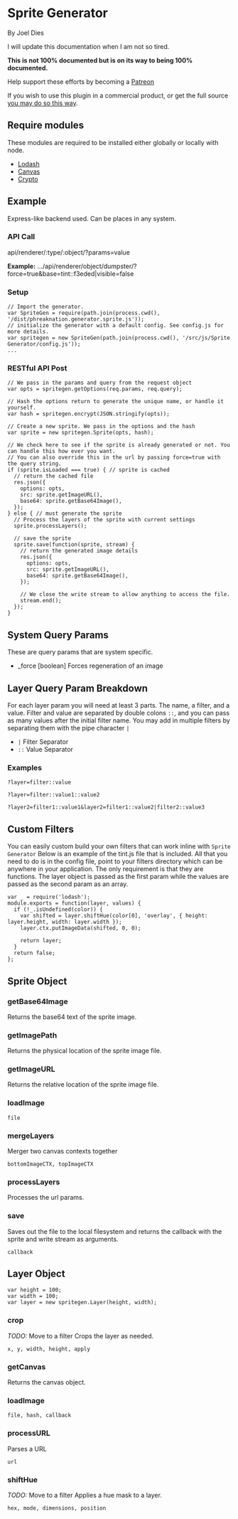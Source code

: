 # Sprite Generator
By Joel Dies

I will update this documentation when I am not so tired.

**This is not 100% documented but is on its way to being 100% documented.**

Help support these efforts by becoming a [Patreon](https://www.patreon.com/user?u=4928922)

If you wish to use this plugin in a commercial product, or get the full source [you may do so this way](https://gum.co/eivJX).

## Require modules
These modules are required to be installed either globally or locally with node.
 * [Lodash](https://www.npmjs.com/package/lodash)
 * [Canvas](https://www.npmjs.com/package/canvas)
 * [Crypto](https://www.npmjs.com/package/crypto)

## Example
Express-like backend used. Can be places in any system.

### API Call
api/renderer/:type/:object/?params=value

**Example:**
.../api/renderer/object/dumpster/?force=true&base=tint::f3eded|visible=false

### Setup
```
// Import the generator.
var SpriteGen = require(path.join(process.cwd(), '/dist/phreaknation.generator.sprite.js'));
// initialize the generator with a default config. See config.js for more details.
var spritegen = new SpriteGen(path.join(process.cwd(), '/src/js/Sprite Generator/config.js'));
...
```
### RESTful API Post

```
// We pass in the params and query from the request object
var opts = spritegen.getOptions(req.params, req.query);

// Hash the options return to generate the unique name, or handle it yourself.
var hash = spritegen.encrypt(JSON.stringify(opts));

// Create a new sprite. We pass in the options and the hash
var sprite = new spritegen.Sprite(opts, hash);

// We check here to see if the sprite is already generated or not. You can handle this how ever you want.
// You can also override this in the url by passing force=true with the query string.
if (sprite.isLoaded === true) { // sprite is cached
  // return the cached file
  res.json({
    options: opts,
    src: sprite.getImageURL(),
    base64: sprite.getBase64Image(),
  });
} else { // must generate the sprite
  // Process the layers of the sprite with current settings
  sprite.processLayers();
  
  // save the sprite
  sprite.save(function(sprite, stream) {
    // return the generated image details
    res.json({
      options: opts,
      src: sprite.getImageURL(),
      base64: sprite.getBase64Image(),
    });
    
    // We close the write stream to allow anything to access the file.
    stream.end();
  });
}
```

## System Query Params
These are query params that are system specific.

  + _force [boolean] Forces regeneration of an image

## Layer Query Param Breakdown
For each layer param you will need at least 3 parts. The name, a filter, and a value. Filter and value are separated by double colons `::`, and you can pass as many values after the initial filter name. You may add in multiple filters by separating them with the pipe character `|`

  + `|` Filter Separator
  + `::` Value Separator


### Examples
```
?layer=filter::value

?layer=filter::value1::value2

?layer2=filter1::value1&layer2=filter1::value2|filter2::value3
```

## Custom Filters
You can easily custom build your own filters that can work inline with `Sprite Generator`
Below is an example of the tint.js file that is included. All that you need to do is in the config file, point to your filters directory which can be anywhere in your application. The only requirement is that they are functions. The layer object is passed as the first param while the values are passed as the second param as an array.

```
var _ = require('lodash');
module.exports = function(layer, values) {
  if (!_.isUndefined(color)) {
    var shifted = layer.shiftHue(color[0], 'overlay', { height: layer.height, width: layer.width });
    layer.ctx.putImageData(shifted, 0, 0);

    return layer;
  }
  return false;
};
```
## Sprite Object


### getBase64Image
Returns the base64 text of the sprite image.

### getImagePath
Returns the physical location of the sprite image file.

### getImageURL
Returns the relative location of the sprite image file.

### loadImage

```
file
```

### mergeLayers
Merger two canvas contexts together

```
bottomImageCTX, topImageCTX
```

### processLayers
Processes the url params.

### save
Saves out the file to the local filesystem and returns the callback with the sprite and write stream as arguments.

```
callback
```


## Layer Object

```
var height = 100;
var width = 100;
var layer = new spritegen.Layer(height, width);
```

### crop
*TODO:* Move to a filter
Crops the layer as needed.

```
x, y, width, height, apply
```

### getCanvas
Returns the canvas object.

### loadImage

```
file, hash, callback
```

### processURL
Parses a URL

```
url
```

### shiftHue
*TODO:* Move to a filter
Applies a hue mask to a layer.

```
hex, mode, dimensions, position
```

